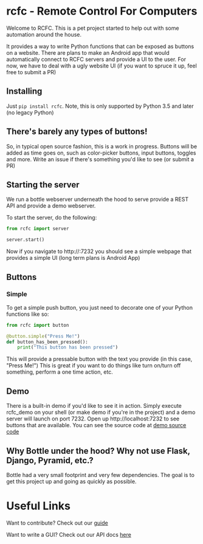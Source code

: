 # rcfc - Remote Control For Computers
Welcome to RCFC.  This is a pet project started to help out with some automation around the house.

It provides a way to write Python functions that can be exposed as buttons on a website.  There are plans to make an Android app that would automatically connect to RCFC servers and provide a UI to the user.  For now, we have to deal with a ugly website UI (if you want to spruce it up, feel free to submit a PR)

## Installing 

Just `pip install rcfc`.  Note, this is only supported by Python 3.5 and later (no legacy Python)

## There's barely any types of buttons!

So, in typical open source fashion, this is a work in progress.  Buttons will be added as time goes on, such as color-picker buttons, input buttons, toggles and more.  Write an issue if there's something you'd like to see (or submit a PR)  

## Starting the server

We run a bottle webserver underneath the hood to serve provide a REST API and provide a demo webserver.

To start the server, do the following:

```python
from rcfc import server

server.start()
```

Now if you navigate to http://<ip-address>:7232 you should see a simple webpage that provides a simple UI (long term plans is Android App)

## Buttons
### Simple
To get a simple push button, you just need to decorate one of your Python functions like so:

```python
from rcfc import button

@button.simple("Press Me!")
def button_has_been_pressed():
    print("This button has been pressed")
```
This will provide a pressable button with the text you provide (in this case, "Press Me!")
This is great if you want to do things like turn on/turn off something, perform a one time action, etc.


## Demo
There is a built-in demo if you'd like to see it in action.  Simply execute rcfc_demo on your shell (or make demo if you're in the project) and a demo server will launch on port 7232.
Open up http://localhost:7232 to see buttons that are available.  You can see the source code at [demo source code](rcfc/demo.py)

## Why Bottle under the hood? Why not use Flask, Django, Pyramid, etc.?
Bottle had a very small footprint and very few dependencies.  The goal is to get this project up and going as quickly as possible.

# Useful Links

Want to contribute? Check out our [guide](CONTRIBUTING.md)

Want to write a GUI?  Check out our API docs [here](docs/api.md)